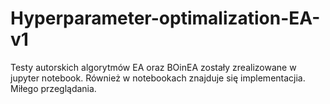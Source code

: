 # Hyperparameter-optimalization-EA-v1


Testy autorskich algorytmów EA oraz BOinEA zostały zrealizowane w jupyter notebook. Również w notebookach znajduje się implementacjia. Miłego przeglądania. 
